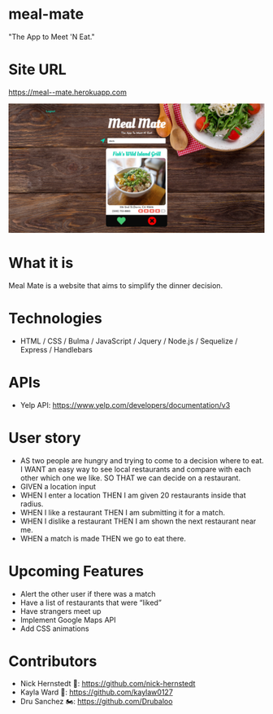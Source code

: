 # meal-mate

"The App to Meet 'N Eat."

# Site URL

https://meal--mate.herokuapp.com

![Image of homepage](mealmate.png)

# What it is

Meal Mate is a website that aims to simplify the dinner decision.

# Technologies

- HTML / CSS / Bulma / JavaScript / Jquery / Node.js / Sequelize / Express / Handlebars

# APIs

- Yelp API: https://www.yelp.com/developers/documentation/v3

# User story

- AS two people are hungry and trying to come to a decision where to eat. I WANT an easy way to see local restaurants and compare with each other which one we like. SO THAT we can decide on a restaurant.
- GIVEN a location input
- WHEN I enter a location THEN I am given 20 restaurants inside that radius.
- WHEN I like a restaurant THEN I am submitting it for a match.
- WHEN I dislike a restaurant THEN I am shown the next restaurant near me.
- WHEN a match is made THEN we go to eat there.

# Upcoming Features

- Alert the other user if there was a match
- Have a list of restaurants that were “liked”
- Have strangers meet up
- Implement Google Maps API
- Add CSS animations

# Contributors

- Nick Hernstedt 🐀: https://github.com/nick-hernstedt
- Kayla Ward 🦋: https://github.com/kaylaw0127
- Dru Sanchez 🏍: https://github.com/Drubaloo

